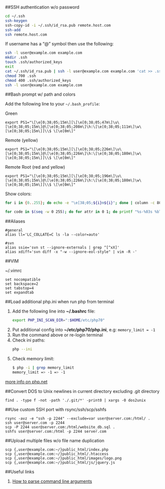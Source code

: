##SSH authentication w/o password
```bash
cd ~/.ssh
ssh-keygen
ssh-copy-id -i ~/.ssh/id_rsa.pub remote.host.com
ssh-add
ssh remote.host.com
``` 
If username has a “@” symbol then use the following:
```bash
ssh -l user@example.com example.com
mkdir .ssh
touch .ssh/authorized_keys
exit
cat ~/.ssh/id_rsa.pub | ssh -l user@example.com example.com 'cat >> .ssh/authorized_keys'
chmod 700 .ssh
chmod 400 .ssh/authorized_keys
ssh -l user@example.com example.com
```

##Bash prompt w/ path and colors

Add the following line to your `~/.bash_profile`:

Green

    export PS1="\[\e[0;38;05;15m\][\[\e[0;38;05;47m\]\u\[\e[0;38;05;15m\]@\[\e[0;38;05;208m\]\h:\[\e[0;38;05;111m\]\w\[\e[0;38;05;15m\]]\\$ \[\e[0m\]"

Remote (yellow)

    export PS1="\[\e[0;38;05;15m\][\[\e[0;38;05;226m\]\u\[\e[0;38;05;15m\]@\[\e[0;38;05;226m\]\h:\[\e[0;38;05;180m\]\w\[\e[0;38;05;15m\]]\\$ \[\e[0m\]"

Remote Root (red and yellow)

    export PS1="\[\e[0;38;05;15m\][\[\e[0;38;05;196m\]\u\[\e[0;38;05;15m\]@\[\e[0;38;05;226m\]\h:\[\e[0;38;05;180m\]\w\[\e[0;38;05;15m\]]\\$ \[\e[0m\]"
    
Show colors:
```bash
for i in {0..255}; do echo -e "\e[38;05;${i}m${i}"; done | column -c 80 -s '  '; echo -e "\e[m"
```
```bash
for code in $(seq -w 0 255); do for attr in 0 1; do printf "%s-%03s %bTest%b\n" "${attr}" "${code}" "\e[${attr};38;05;${code}m" "\e[m"; done; done | column -c $((COLUMNS*2))
```    

##Aliases
    
    #general
    alias ll='LC_COLLATE=C ls -la --color=auto'
    
    #svn
    alias ssie='svn st --ignore-externals | grep ^[^xX]'
    alias xdiff='svn diff -x "-w --ignore-eol-style" | vim -R -'

##VIM

~/.vimrc

    set nocompatible
    set backspace=2
    set tabstop=4
    set expandtab
##Load additional php.ini when run php from terminal
1. Add the following line into **~/.bashrc** file:
    ```bash
    export PHP_INI_SCAN_DIR=":$HOME/etc/php70"
    ```
2. Put additional config into **~/etc/php70/php.ini**, e.g:
    ```memory_limit = -1```
3. Run the command above or re-login terminal 
4. Check ini paths:
    ```bash
    php --ini
    ```
5. Check memory limit:
    ```bash
    $ php -i | grep memory_limit
    memory_limit => -1 => -1
    ```

[more info on php.net](http://php.net/manual/en/configuration.file.php#configuration.file.scan)

##Convert DOS to Unix newlines in current directory excluding .git directory

    find . -type f -not -path './.git/*' -print0 | xargs -0 dos2unix
    
##Use custom SSH port with rsync/ssh/scp/sshfs

    rsync -avz -e "ssh -p 2244" --exclude=var user@server.com:/html/ .
    ssh user@server.com -p 2244
    scp -P 2244 user@server.com:/html/website_db.sql .
    sshfs user@server.com:/html -p 2244 server.com

##Upload multiple files w/o file name duplication

    scp {,user@example.com:~/}public_html/index.php
    scp {,user@example.com:~/}public_html/.htaccess
    scp {,user@example.com:~/}public_html/images/logo.png
    scp {,user@example.com:~/}public_html/js/jquery.js 
    
##Useful links
1. [How to parse command line arguments](https://stackoverflow.com/questions/192249/how-do-i-parse-command-line-arguments-in-bash)